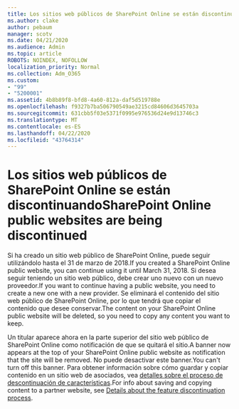 ```yaml
---
title: Los sitios web públicos de SharePoint Online se están discontinuando
ms.author: clake
author: pebaum
manager: scotv
ms.date: 04/21/2020
ms.audience: Admin
ms.topic: article
ROBOTS: NOINDEX, NOFOLLOW
localization_priority: Normal
ms.collection: Adm_O365
ms.custom:
- "99"
- "5200001"
ms.assetid: 4b8b89f8-bfd8-4a60-812a-daf5d519788e
ms.openlocfilehash: f9327b7ba506790549ae3215cd84606d3645703a
ms.sourcegitcommit: 631cbb5f03e5371f0995e976536d24e9d13746c3
ms.translationtype: MT
ms.contentlocale: es-ES
ms.lasthandoff: 04/22/2020
ms.locfileid: "43764314"
---
```

# <a name="sharepoint-online-public-websites-are-being-discontinued"></a><span data-ttu-id="23288-102">Los sitios web públicos de SharePoint Online se están discontinuando</span><span class="sxs-lookup"><span data-stu-id="23288-102">SharePoint Online public websites are being discontinued</span></span>

<span data-ttu-id="23288-103">Si ha creado un sitio web público de SharePoint Online, puede seguir utilizándolo hasta el 31 de marzo de 2018.</span><span class="sxs-lookup"><span data-stu-id="23288-103">If you created a SharePoint Online public website, you can continue using it until March 31, 2018.</span></span> <span data-ttu-id="23288-104">Si desea seguir teniendo un sitio web público, debe crear uno nuevo con un nuevo proveedor.</span><span class="sxs-lookup"><span data-stu-id="23288-104">If you want to continue having a public website, you need to create a new one with a new provider.</span></span> <span data-ttu-id="23288-105">Se eliminará el contenido del sitio web público de SharePoint Online, por lo que tendrá que copiar el contenido que desee conservar.</span><span class="sxs-lookup"><span data-stu-id="23288-105">The content on your SharePoint Online public website will be deleted, so you need to copy any content you want to keep.</span></span>
  
<span data-ttu-id="23288-106">Un titular aparece ahora en la parte superior del sitio web público de SharePoint Online como notificación de que se quitará el sitio.</span><span class="sxs-lookup"><span data-stu-id="23288-106">A banner now appears at the top of your SharePoint Online public website as notification that the site will be removed.</span></span> <span data-ttu-id="23288-107">No puede desactivar este banner.</span><span class="sxs-lookup"><span data-stu-id="23288-107">You can't turn off this banner.</span></span> <span data-ttu-id="23288-108">Para obtener información sobre cómo guardar y copiar contenido en un sitio web de asociados, vea [detalles sobre el proceso de descontinuación de características](https://go.microsoft.com/fwlink/?linkid=866980).</span><span class="sxs-lookup"><span data-stu-id="23288-108">For info about saving and copying content to a partner website, see [Details about the feature discontinuation process](https://go.microsoft.com/fwlink/?linkid=866980).</span></span>
  